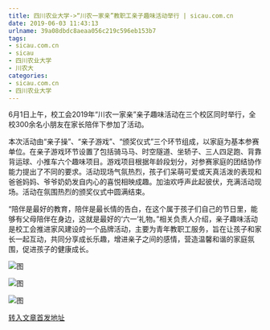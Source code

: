 ```yaml
---
title: 四川农业大学->“川农一家亲”教职工亲子趣味活动举行 | sicau.com.cn
date: 2019-06-03 11:43:13
urlname: 39a08dbdc8aeaa056c219c596eb153b7
tags: 
- sicau.com.cn
- sicau
- 四川农业大学
- 川农大
categories:
- sicau.com.cn
- 四川农业大学
---
```



6月1日上午，校工会2019年“川农一家亲”亲子趣味活动在三个校区同时举行，全校300余名小朋友在家长陪伴下参加了活动。

本次活动由“亲子操”、“亲子游戏”、“颁奖仪式”三个环节组成，以家庭为基本参赛单位。在亲子游戏环节设置了包括骑马马、时空隧道、坐轿子、三人四足跑、背靠背运球、小推车六个趣味项目。游戏项目根据年龄段划分，对参赛家庭的团结协作能力提出了不同的要求。活动现场气氛热烈，孩子们呆萌可爱或天真活泼的表现和爸爸妈妈、爷爷奶奶发自内心的喜悦相映成趣。加油欢呼声此起彼伏，充满活动现场。活动在氛围热烈的颁奖仪式中圆满结束。

“陪伴是最好的教育，陪伴是最长情的告白，在这个属于孩子们自己的节日里，能够有父母陪伴在身边，这就是最好的‘六一’礼物。”相关负责人介绍，亲子趣味活动是校工会推进家风建设的一个品牌活动，主要为青年教职工服务，旨在让孩子和家长一起互动，共同分享成长乐趣，增进亲子之间的感情，营造温馨和谐的家庭氛围，促进孩子的健康成长。



![图](https://news.sicau.edu.cn/__local/6/5E/31/313C64503B198050FDDD9FB70F8_93B9F21F_11662.jpg)

![图](https://news.sicau.edu.cn/__local/9/F8/14/EDA43BB0F87EC35567D6F449755_0489F308_8E6EF.jpg)

![图](https://news.sicau.edu.cn/__local/0/E7/DC/BD61F8088E526EAB445C89B0B45_4BBBB99D_128CA.jpg)

[转入文章首发地址](https://news.sicau.edu.cn/info/1078/51874.htm)